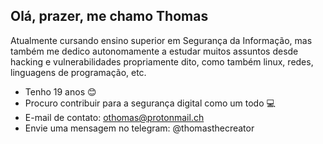 ## Olá, prazer, me chamo Thomas

Atualmente cursando ensino superior em Segurança da Informação, mas também me dedico autonomamente a estudar muitos assuntos desde hacking e vulnerabilidades propriamente dito, como também linux, redes, linguagens de programação, etc.

- Tenho 19 anos 😊
- Procuro contribuir para a segurança digital como um todo 💻
- E-mail de contato: othomas@protonmail.ch 
- Envie uma mensagem no telegram: @thomasthecreator
